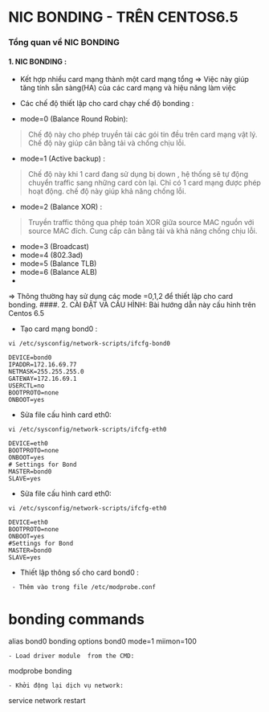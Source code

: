 ﻿NIC BONDING - TRÊN CENTOS6.5
===========================================================
### Tổng quan về NIC BONDING
#### 1. NIC BONDING :

- Kết hợp nhiều card mạng thành một card mạng tổng
 => Việc này giúp  tăng tính sẵn sàng(HA) của  các card mạng và hiệu năng làm việc
- Các chế độ thiết lập cho  card chạy chế độ bonding :
 
- mode=0 (Balance Round Robin):
 > Chế độ này cho phép truyền tải các gói tin đều trên card mạng vật lý.
 > Chế độ này giúp cân bằng tải và chống chịu lỗi.
- mode=1 (Active backup) : 
 > Chế độ này  khi 1 card đang sử dụng bị down , hệ thống sẽ tự động chuyển traffic sang những card  còn lại.
 > Chỉ có 1 card mạng được phép hoạt động.
 > chế độ này giúp khả năng chống lỗi.
- mode=2 (Balance XOR) :
 > Truyền traffic thông qua  phép toán XOR giữa source MAC nguồn với source MAC đích.
 > Cung cấp cân bằng tải và khả năng chống chịu lỗi.

- mode=3 (Broadcast)
- mode=4 (802.3ad)
- mode=5 (Balance TLB)
- mode=6 (Balance ALB)
- 
=> Thông thường  hay sử dụng các mode =0,1,2 để  thiết lập cho card bonding.
####. 2. CÀI ĐẶT VÀ CẤU HÌNH:
Bài hướng dẫn này  cấu hình trên Centos 6.5

- Tạo card mạng bond0 :

```
vi /etc/sysconfig/network-scripts/ifcfg-bond0

DEVICE=bond0 
IPADDR=172.16.69.77 
NETMASK=255.255.255.0 
GATEWAY=172.16.69.1 
USERCTL=no 
BOOTPROTO=none 
ONBOOT=yes

```
- Sửa file cấu hình  card eth0:
```
vi /etc/sysconfig/network-scripts/ifcfg-eth0

DEVICE=eth0 
BOOTPROTO=none 
ONBOOT=yes 
# Settings for Bond 
MASTER=bond0 
SLAVE=yes

```
- Sửa file cấu hình  card eth0:
```
vi /etc/sysconfig/network-scripts/ifcfg-eth0

DEVICE=eth0 
BOOTPROTO=none 
ONBOOT=yes 
#Settings for Bond 
MASTER=bond0 
SLAVE=yes

```
- Thiết lập thông số cho card bond0 :
 
```
 - Thêm vào trong file /etc/modprobe.conf

```
# bonding commands 
alias bond0 bonding 
options bond0 mode=1 miimon=100

```
- Load driver module  from the CMD:
```
modprobe bonding
```
- Khởi động lại dịch vụ network:
```
service network  restart
```
